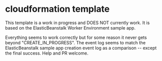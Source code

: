 # cloudformation template

This template is a work in progress and DOES NOT currently work.  It is based on the ElasticBeanstalk Worker Environment sample app.

Everything seems to work correctly but for some reason it never gets beyond "CREATE_IN_PROGRESS".  The event log seems to match the ElasticBeanstalk sample app creation event log as a comparison -- except the final success.  Help and PR welcome.
